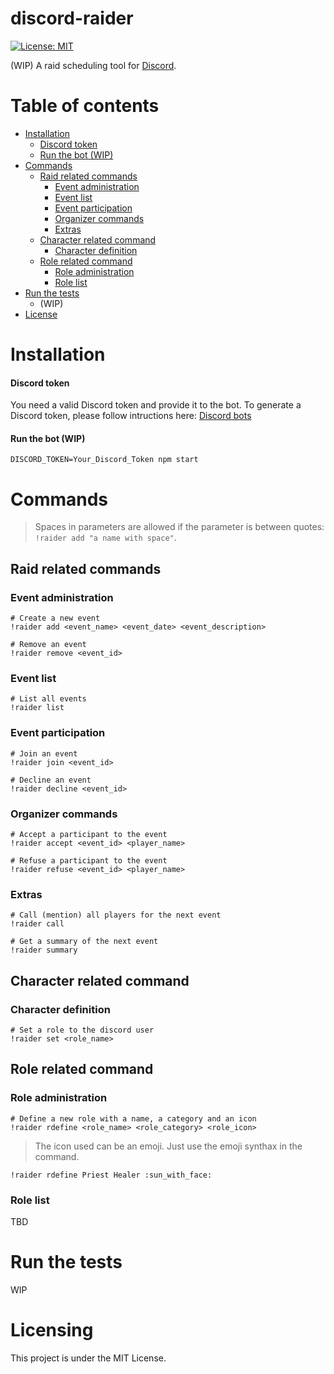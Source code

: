 # discord-raider

[![License: MIT](https://img.shields.io/badge/License-MIT-yellow.svg)](https://opensource.org/licenses/MIT)

(WIP) A raid scheduling tool for [Discord](https://discordapp.com/).

Table of contents
=================
  - [Installation](#installation)
    - [Discord token](#discord-token)
    - [Run the bot (WIP)](#run-the-bot-wip)
  - [Commands](#commands)
    - [Raid related commands](#raid-related-commands)
      - [Event administration](#event-administration)
      - [Event list](#event-list)
      - [Event participation](#event-participation)
      - [Organizer commands](#organizer-commands)
      - [Extras](#extras)
    - [Character related command](#character-related-command)
      - [Character definition](#character-definition)
    - [Role related command](#role-related-command)
      - [Role administration](#role-administration)
      - [Role list](#role-list)
  - [Run the tests](#run-the-tests)
    - (WIP)
  - [License](#Licensing)


Installation
============
#### Discord token
You need a valid Discord token and provide it to the bot. To generate a Discord token, please follow intructions here: [Discord bots](https://discordapp.com/developers/docs/topics/oauth2#bots)

#### Run the bot (WIP)

```
DISCORD_TOKEN=Your_Discord_Token npm start
```

Commands
========

>Spaces in parameters are allowed if the parameter is between quotes: `!raider add "a name with space"`.


## Raid related commands

### Event administration
```docker
# Create a new event
!raider add <event_name> <event_date> <event_description>

# Remove an event
!raider remove <event_id>
```

### Event list
```docker
# List all events
!raider list
```

### Event participation
```docker
# Join an event
!raider join <event_id>

# Decline an event
!raider decline <event_id>
```

### Organizer commands
```docker
# Accept a participant to the event
!raider accept <event_id> <player_name>

# Refuse a participant to the event
!raider refuse <event_id> <player_name>
```

### Extras
```docker
# Call (mention) all players for the next event
!raider call

# Get a summary of the next event
!raider summary
```

## Character related command

### Character definition
```docker
# Set a role to the discord user
!raider set <role_name>
```

## Role related command

### Role administration
```docker
# Define a new role with a name, a category and an icon
!raider rdefine <role_name> <role_category> <role_icon>
```

> The icon used can be an emoji. Just use the emoji synthax in the command.

```docker
!raider rdefine Priest Healer :sun_with_face:  
```

### Role list
TBD


Run the tests
=============
WIP

Licensing
=========
This project is under the MIT License.
